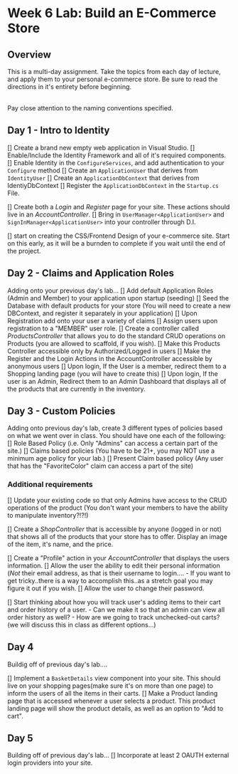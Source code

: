 # Week 6 Lab: Build an E-Commerce Store

## Overview
This is a multi-day assignment. Take the topics from each day of lecture, and apply them to your 
personal e-commerce store. Be sure to read the directions in it's entirety before beginning.

<br />
Pay close attention to the naming conventions specified. 

## Day 1 - Intro to Identity

[] Create a brand new empty web application in Visual Studio. 
[] Enable/Include the Identity Framework and all of it's required components. 
	[] Enable Identity in the `ConfigureServices`, and add authentication to your `Configure` method
	[] Create an `ApplicationUser` that derives from `IdentityUser`
	[] Create an `ApplicationDbContext` that derives from IdentiyDbContext
	[] Register the `ApplicationDbContext` in the `Startup.cs` File. 

[] Create both a *Login* and *Register* page for your site. These actions should live in an *AccountController*.
	[] Bring in `UserManager<ApplicationUser>` and `SignInManager<ApplicationUser>` into your controller through D.I. 

[] start on creating the CSS/Frontend Design of your e-commerce site. Start on this early, as it will be a 
burnden to complete if you wait until the end of the project. 

## Day 2 - Claims and Application Roles
Adding onto your previous day's lab...
[] Add default Application Roles (Admin and Member) to your application upon startup (seeding)
[] Seed the Database with default products for your store (You will need to create a new DBContext, and register it separately in your application)
[] Upon Registration add onto your user a variety of claims
[] Assign users upon registration to a "MEMBER" user role. 
[] Create a controller called *ProductsController* that allows you to do the standard CRUD operations on Products (you are allowed to scaffold, if you wish).
	[] Make this Products Controller accessible only by Authorized/Logged in users
	[] Make the Register and the Login Actions in the AccountController accessible by anonymous users
[] Upon login, If the User is a member, redirect them to a Shopping landing page (you will have to create this)
[] Upon login, If the user is an Admin, Redirect them to an Admin Dashboard that displays all of the products that are 
currently in the inventory. 

## Day 3 - Custom Policies
Adding onto previous day's lab, create 3 different types of policies based on what we went over in class.
You should have one each of the following:
[] Role Based Policy (i.e. Only "Admins" can access a certain part of the site.)
[] Claims based policies (You have to be 21+, you may NOT use a minimum age policy for your lab.)
[] Present Claim based policy (Any user that has the "FavoriteColor" claim can access a part of the site)

### Additional requirements
[] Update your existing code so that only Admins have access to the CRUD operations of the product (You don't want your 
members to have the ability to manipulate inventory?!?!)
 
[] Create a *ShopController* that is accessible by anyone (logged in or not) that shows all of the products that your
store has to offer. Display an image of the item, it's name, and the price. 

[] Create a "Profile" action in your *AccountController* that displays the users information. 
	[] Allow the user the ability to edit their personal information (*Not* their email address, as that is their username to login....
		- If you want to get tricky..there is a way to accomplish this..as a stretch goal you may figure it out if you wish.
	[] Allow the user to change their password.


[] Start thinking about how you will track user's adding items to their cart and order history of a user. 
	 - Can we make it so that an admin can view all order history as well?
	 - How are we going to track unchecked-out carts? (we will discuss this in class as different options...)


## Day 4

 Buildig off of previous day's lab....

 [] Implement a `BasketDetails` view component into your site. This should live on your shopping pages(make sure it's on more than one page) to inform the users
 of all the items in their carts. 
 [] Make a Product landing page that is accessed whenever a user selects a product. This product landing page will show the product details, as well as 
 an option to "Add to cart".
 
## Day 5
Building off of previous day's lab...
[] Incorporate at least 2 OAUTH external login providers into your site. 



